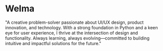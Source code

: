 # Welma
"A creative problem-solver passionate about UI/UX design, product innovation, and technology. With a strong foundation in Python and a keen eye for user experience, I thrive at the intersection of design and functionality. Always learning, always evolving—committed to building intuitive and impactful solutions for the future."

